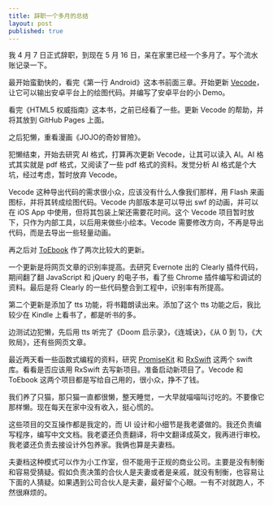 ```yaml
---
title: 辞职一个多月的总结
layout: post
published: true
---
```


我 4 月 7 日正式辞职，到现在 5 月 16 日，呆在家里已经一个多月了。写个流水账记录一下。

最开始蛮勤快的，看完《第一行 Android》这本书前面三章。开始更新 [Vecode](/2016/03/22/vecode.html)，让它可以输出安卓平台上的绘图代码。并编写了安卓平台的小 Demo。

看完《HTML5 权威指南》这本书，之前已经看了一些。更新 Vecode 的帮助，并将其放到 GitHub Pages 上面。

之后犯懒，重看漫画《JOJO的奇妙冒險》。

犯懒结束，开始去研究 AI 格式，打算再次更新 Vecode，让其可以读入 AI。AI 格式其实就是 pdf 格式，又阅读了一些 pdf 格式的资料。发觉分析 AI 格式是个大坑，经过考虑，暂时放弃 Vecode。

Vecode 这种导出代码的需求很小众，应该没有什么人像我们那样，用 Flash 来画图标，并将其转成绘图代码。Vecode 内部版本是可以导出 swf 的动画，并可以在 iOS App 中使用，但将其包装上架还需要花时间。这个 Vecode 项目暂时放下，只作为内部工具，以后用来做些小绘本。Vecode 需要修改方向，不再是导出代码，而是去导出一些轻量动画。

再之后对 [ToEbook](https://itunes.apple.com/us/app/toebook/id1067160895?mt=8) 作了两次比较大的更新。

一个更新是将网页文章的识别率提高。去研究 Evernote 出的 Clearly 插件代码，期间翻了翻 JavaScript 和 jQuery 的电子书，看了些 Chrome 插件编写和调试的资料。最后是将 Clearly 的一些代码整合到工程中，识别率有所提高。

第二个更新是添加了 tts 功能，将书籍朗读出来。添加了这个 tts 功能之后，我比较少在 Kindle 上看书了，都是听书的多。

边测试边犯懒，先后用 tts 听完了《Doom 启示录》，《连城诀》，《从 0 到 1》，《大败局》，还有些网页文章。

最近两天看一些函数式编程的资料，研究 [PromiseKit](https://github.com/mxcl/PromiseKit) 和 [RxSwift](https://github.com/ReactiveX/RxSwift) 这两个 swift 库。看看是否应该用 RxSwift 去写新项目。准备启动新项目了。Vecode 和 ToEbook 这两个项目都是写给自己用的，很小众，挣不了钱。

我们养了只猫，那只猫一直都很懒，整天睡觉，一大早就喵喵叫讨吃的。不要像它那样懒。现在每天在家中没有收入，挺心慌的。

这些项目的交互操作都是我定的，而 UI 设计和小细节是我老婆做的。我还负责编写程序，编写中文文档。我老婆还负责翻译，将中文翻译成英文，我再进行审校。我老婆还负责去接设计外包养家。我俩也算是夫妻档。

夫妻档这种模式可以作为小工作室，但不能用于正规的商业公司。主要是没有制衡和容易受猜疑。假如负责决策的合伙人是夫妻或者是亲戚，就没有制衡，也容易让下面的人猜疑。如果遇到公司合伙人是夫妻，最好留个心眼。一有不对就跑人，不然很麻烦的。

